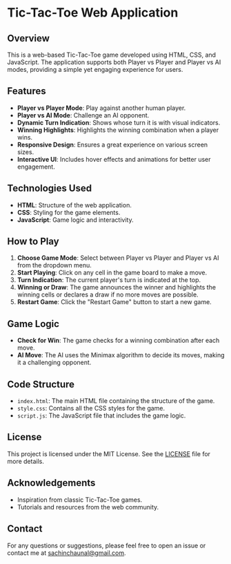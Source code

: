 # Tic-Tac-Toe Web Application

## Overview

This is a web-based Tic-Tac-Toe game developed using HTML, CSS, and JavaScript. The application supports both Player vs Player and Player vs AI modes, providing a simple yet engaging experience for users.

## Features

- **Player vs Player Mode**: Play against another human player.
- **Player vs AI Mode**: Challenge an AI opponent.
- **Dynamic Turn Indication**: Shows whose turn it is with visual indicators.
- **Winning Highlights**: Highlights the winning combination when a player wins.
- **Responsive Design**: Ensures a great experience on various screen sizes.
- **Interactive UI**: Includes hover effects and animations for better user engagement.

## Technologies Used

- **HTML**: Structure of the web application.
- **CSS**: Styling for the game elements.
- **JavaScript**: Game logic and interactivity.


## How to Play

1. **Choose Game Mode**: Select between Player vs Player and Player vs AI from the dropdown menu.
2. **Start Playing**: Click on any cell in the game board to make a move.
3. **Turn Indication**: The current player's turn is indicated at the top.
4. **Winning or Draw**: The game announces the winner and highlights the winning cells or declares a draw if no more moves are possible.
5. **Restart Game**: Click the "Restart Game" button to start a new game.

## Game Logic

- **Check for Win**: The game checks for a winning combination after each move.
- **AI Move**: The AI uses the Minimax algorithm to decide its moves, making it a challenging opponent.

## Code Structure

- `index.html`: The main HTML file containing the structure of the game.
- `style.css`: Contains all the CSS styles for the game.
- `script.js`: The JavaScript file that includes the game logic.


## License

This project is licensed under the MIT License. See the [LICENSE](LICENSE) file for more details.

## Acknowledgements

- Inspiration from classic Tic-Tac-Toe games.
- Tutorials and resources from the web community.

## Contact

For any questions or suggestions, please feel free to open an issue or contact me at sachinchaunal@gmail.com.
